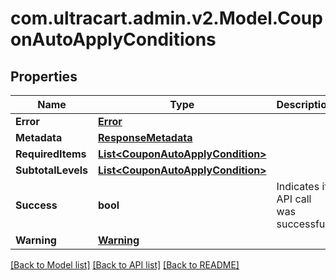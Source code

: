 
# com.ultracart.admin.v2.Model.CouponAutoApplyConditions

## Properties

Name | Type | Description | Notes
------------ | ------------- | ------------- | -------------
**Error** | [**Error**](Error.md) |  | [optional] 
**Metadata** | [**ResponseMetadata**](ResponseMetadata.md) |  | [optional] 
**RequiredItems** | [**List&lt;CouponAutoApplyCondition&gt;**](CouponAutoApplyCondition.md) |  | [optional] 
**SubtotalLevels** | [**List&lt;CouponAutoApplyCondition&gt;**](CouponAutoApplyCondition.md) |  | [optional] 
**Success** | **bool** | Indicates if API call was successful | [optional] 
**Warning** | [**Warning**](Warning.md) |  | [optional] 

[[Back to Model list]](../README.md#documentation-for-models)
[[Back to API list]](../README.md#documentation-for-api-endpoints)
[[Back to README]](../README.md)

